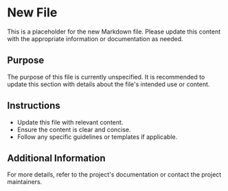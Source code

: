 # New File

This is a placeholder for the new Markdown file. Please update this content with the appropriate information or documentation as needed.

## Purpose

The purpose of this file is currently unspecified. It is recommended to update this section with details about the file's intended use or content.

## Instructions

- Update this file with relevant content.
- Ensure the content is clear and concise.
- Follow any specific guidelines or templates if applicable.

## Additional Information

For more details, refer to the project's documentation or contact the project maintainers.

